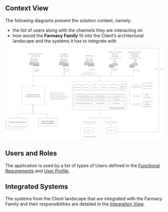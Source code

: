 ## Context View

The following diagrams present the solution context, namely: 
- the list of users along with the channels they are interacting on
- how would the **Farmacy Family** fit into the Client’s architectural landscape and the systems it has to integrate with

![image](../../files/FarmacyFamilyContextView1.drawio.png)

## Users and Roles
The application is used by a list of types of Users defined in the [Functional Requirements](../../SoftwareRequirementsSpecifications.md) and [User Profile](UserProfile.md).

## Integrated Systems
The systems from the Client landscape that are integrated with the Farmacy Family and their responsibilities are detailed in the [Integration View](../05IntegrationView.md).
